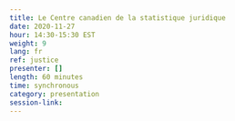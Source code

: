 ```yaml
---
title: Le Centre canadien de la statistique juridique
date: 2020-11-27
hour: 14:30-15:30 EST
weight: 9
lang: fr
ref: justice
presenter: []
length: 60 minutes
time: synchronous
category: presentation
session-link:
---
```

